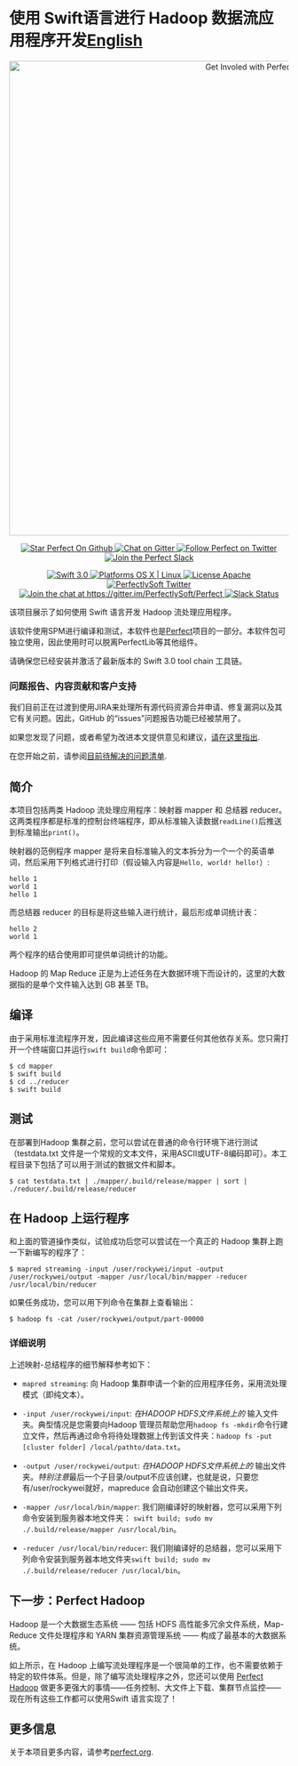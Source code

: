 # 使用 Swift语言进行 Hadoop 数据流应用程序开发[English](README.md)

<p align="center">
    <a href="http://perfect.org/get-involved.html" target="_blank">
        <img src="http://perfect.org/assets/github/perfect_github_2_0_0.jpg" alt="Get Involed with Perfect!" width="854" />
    </a>
</p>

<p align="center">
    <a href="https://github.com/PerfectlySoft/Perfect" target="_blank">
        <img src="http://www.perfect.org/github/Perfect_GH_button_1_Star.jpg" alt="Star Perfect On Github" />
    </a>  
    <a href="https://gitter.im/PerfectlySoft/Perfect" target="_blank">
        <img src="http://www.perfect.org/github/Perfect_GH_button_2_Git.jpg" alt="Chat on Gitter" />
    </a>  
    <a href="https://twitter.com/perfectlysoft" target="_blank">
        <img src="http://www.perfect.org/github/Perfect_GH_button_3_twit.jpg" alt="Follow Perfect on Twitter" />
    </a>  
    <a href="http://perfect.ly" target="_blank">
        <img src="http://www.perfect.org/github/Perfect_GH_button_4_slack.jpg" alt="Join the Perfect Slack" />
    </a>
</p>

<p align="center">
    <a href="https://developer.apple.com/swift/" target="_blank">
        <img src="https://img.shields.io/badge/Swift-3.0-orange.svg?style=flat" alt="Swift 3.0">
    </a>
    <a href="https://developer.apple.com/swift/" target="_blank">
        <img src="https://img.shields.io/badge/Platforms-OS%20X%20%7C%20Linux%20-lightgray.svg?style=flat" alt="Platforms OS X | Linux">
    </a>
    <a href="http://perfect.org/licensing.html" target="_blank">
        <img src="https://img.shields.io/badge/License-Apache-lightgrey.svg?style=flat" alt="License Apache">
    </a>
    <a href="http://twitter.com/PerfectlySoft" target="_blank">
        <img src="https://img.shields.io/badge/Twitter-@PerfectlySoft-blue.svg?style=flat" alt="PerfectlySoft Twitter">
    </a>
    <a href="https://gitter.im/PerfectlySoft/Perfect?utm_source=badge&utm_medium=badge&utm_campaign=pr-badge&utm_content=badge" target="_blank">
        <img src="https://img.shields.io/badge/Gitter-Join%20Chat-brightgreen.svg" alt="Join the chat at https://gitter.im/PerfectlySoft/Perfect">
    </a>
    <a href="http://perfect.ly" target="_blank">
        <img src="http://perfect.ly/badge.svg" alt="Slack Status">
    </a>
</p>


该项目展示了如何使用 Swift 语言开发 Hadoop 流处理应用程序。

该软件使用SPM进行编译和测试，本软件也是[Perfect](https://github.com/PerfectlySoft/Perfect)项目的一部分。本软件包可独立使用，因此使用时可以脱离PerfectLib等其他组件。

请确保您已经安装并激活了最新版本的 Swift 3.0 tool chain 工具链。

### 问题报告、内容贡献和客户支持

我们目前正在过渡到使用JIRA来处理所有源代码资源合并申请、修复漏洞以及其它有关问题。因此，GitHub 的“issues”问题报告功能已经被禁用了。

如果您发现了问题，或者希望为改进本文提供意见和建议，[请在这里指出](http://jira.perfect.org:8080/servicedesk/customer/portal/1).

在您开始之前，请参阅[目前待解决的问题清单](http://jira.perfect.org:8080/projects/ISS/issues).

## 简介

本项目包括两类 Hadoop 流处理应用程序：映射器 mapper 和 总结器 reducer。这两类程序都是标准的控制台终端程序，即从标准输入读数据`readLine()`后推送到标准输出`print()`。

映射器的范例程序 mapper 是将来自标准输入的文本拆分为一个一个的英语单词，然后采用下列格式进行打印（假设输入内容是`Hello, world! hello!`）:

```
hello 1
world 1
hello 1
```

而总结器 reducer 的目标是将这些输入进行统计，最后形成单词统计表：

```
hello 2
world 1
```

两个程序的结合使用即可提供单词统计的功能。

Hadoop 的 Map Reduce 正是为上述任务在大数据环境下而设计的，这里的大数据指的是单个文件输入达到 GB 甚至 TB。

## 编译

由于采用标准流程序开发，因此编译这些应用不需要任何其他依存关系。您只需打开一个终端窗口并运行`swift build`命令即可：

```
$ cd mapper
$ swift build
$ cd ../reducer
$ swift build
```

## 测试

在部署到Hadoop 集群之前，您可以尝试在普通的命令行环境下进行测试（testdata.txt 文件是一个常规的文本文件，采用ASCII或UTF-8编码即可）。本工程目录下包括了可以用于测试的数据文件和脚本。

```
$ cat testdata.txt | ./mapper/.build/release/mapper | sort | ./reducer/.build/release/reducer
```

## 在 Hadoop 上运行程序

和上面的管道操作类似，试验成功后您可以尝试在一个真正的 Hadoop 集群上跑一下新编写的程序了：

```
$ mapred streaming -input /user/rockywei/input -output /user/rockywei/output -mapper /usr/local/bin/mapper -reducer /usr/local/bin/reducer
```

如果任务成功，您可以用下列命令在集群上查看输出：

```
$ hadoop fs -cat /user/rockywei/output/part-00000
```

### 详细说明

上述映射-总结程序的细节解释参考如下：

- `mapred streaming`: 向 Hadoop 集群申请一个新的应用程序任务，采用流处理模式（即纯文本）。

- `-input /user/rockywei/input`: *在HADOOP HDFS文件系统上的* 输入文件夹。典型情况是您需要向Hadoop 管理员帮助您用`hadoop fs -mkdir`命令行建立文件，然后再通过命令将待处理数据上传到该文件夹：`hadoop fs -put [cluster folder] /local/pathto/data.txt`。

- `-output /user/rockywei/output`: *在HADOOP HDFS文件系统上的* 输出文件夹。*特别注意*最后一个子目录/output不应该创建，也就是说，只要您有/user/rockywei就好，mapreduce 会自动创建这个输出文件夹。

- `-mapper /usr/local/bin/mapper`: 我们刚编译好的映射器，您可以采用下列命令安装到服务器本地文件夹： `swift build; sudo mv ./.build/release/mapper /usr/local/bin`。

- `-reducer /usr/local/bin/reducer`: 我们刚编译好的总结器，您可以采用下列命令安装到服务器本地文件夹`swift build; sudo mv ./.build/release/reducer /usr/local/bin`。


## 下一步：Perfect Hadoop

Hadoop 是一个大数据生态系统 —— 包括 HDFS 高性能多冗余文件系统，Map-Reduce 文件处理程序和 YARN 集群资源管理系统 ——  构成了最基本的大数据系统。

如上所示，在 Hadoop 上编写流处理程序是一个很简单的工作，也不需要依赖于特定的软件体系。但是，除了编写流处理程序之外，您还可以使用 [Perfect Hadoop](http://perfect.org) 做更多更强大的事情——任务控制、大文件上下载、集群节点监控——现在所有这些工作都可以使用Swift 语言实现了！

## 更多信息
关于本项目更多内容，请参考[perfect.org](http://perfect.org).
